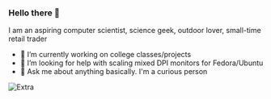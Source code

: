 ### Hello there 👋

I am an aspiring computer scientist, science geek, outdoor lover, small-time retail trader

<!--
**fahmirafie/fahmirafie** is a ✨ _special_ ✨ repository because its `README.md` (this file) appears on your GitHub profile.

Here are some ideas to get you started:

- 🔭 I’m currently working on ...
- 🌱 I’m currently learning ...
- 👯 I’m looking to collaborate on ...
- 🤔 I’m looking for help with ...
- 💬 Ask me about ...
- 📫 How to reach me: ...
- 😄 Pronouns: ...
- ⚡ Fun fact: ...
-->

- 🔭 I’m currently working on college classes/projects
- 🤔 I’m looking for help with scaling mixed DPI monitors for Fedora/Ubuntu
- 💬 Ask me about anything basically. I'm a curious person

![Extra](https://github.com/fahmirafie/fahmirafie/blob/main/rickroll.gif?raw=true)
